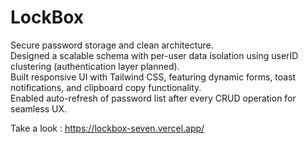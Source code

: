 # LockBox

Secure password storage and clean architecture.
<br>
Designed a scalable schema with per-user data isolation using userID clustering (authentication layer planned).
<br>
Built responsive UI with Tailwind CSS, featuring dynamic forms, toast notifications, and clipboard copy functionality.
<br>
Enabled auto-refresh of password list after every CRUD operation for seamless UX.


Take a look : https://lockbox-seven.vercel.app/



